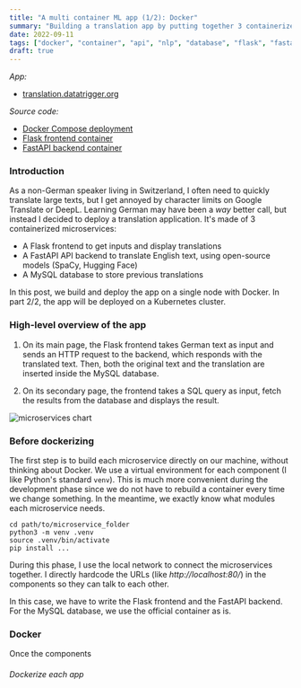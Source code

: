 ```yaml
---
title: "A multi container ML app (1/2): Docker"
summary: "Building a translation app by putting together 3 containerized microservices: a Flask frontend, a FastAPI backend and a MySQL database. Let's see how to properly dockerize each part and how we can connect them. Also covered: security with Docker secrets, CI/CD with GitHub Actions, data persistence with Docker volumes."
date: 2022-09-11
tags: ["docker", "container", "api", "nlp", "database", "flask", "fastapi", "python", "mysql", "secrets", "ci/cd", "registry"]
draft: true
---
```


*App:*

* [translation.datatrigger.org](translation.datatrigger.org)

*Source code:*
* [Docker Compose deployment](https://github.com/datatrigger/unlimited-translation_docker_swarm)
* [Flask frontend container](https://github.com/datatrigger/unlimited_translation-frontend-swarm)
* [FastAPI backend container](https://github.com/datatrigger/unlimited_translation-backend)

### Introduction

As a non-German speaker living in Switzerland, I often need to quickly translate large texts, but I get annoyed by character limits on Google Translate or DeepL. Learning German may have been a *way* better call, but instead I decided to deploy a translation application. It's made of 3 containerized microservices:

* A Flask frontend to get inputs and display translations
* A FastAPI API backend to translate English text, using open-source models (SpaCy, Hugging Face)
* A MySQL database to store previous translations

In this post, we build and deploy the app on a single node with Docker. In part 2/2, the app will be deployed on a Kubernetes cluster.

### High-level overview of the app

1) On its main page, the Flask frontend takes German text as input and sends an HTTP request to the backend, which responds with the translated text. Then, both the original text and the translation are inserted inside the MySQL database.  
  
2) On its secondary page, the frontend takes a SQL query as input, fetch the results from the database and displays the result.

![microservices chart](/res/unlimited_translation_docker/unlimited_translation_chart.png)

### Before dockerizing

The first step is to build each microservice directly on our machine, without thinking about Docker. We use a virtual environment for each component (I like Python's standard ```venv```). This is much more convenient during the development phase since we do not have to rebuild a container every time we change something. In the meantime, we exactly know what modules each microservice needs.

```
cd path/to/microservice_folder
python3 -m venv .venv
source .venv/bin/activate
pip install ...
```

During this phase, I use the local network to connect the microservices together. I directly hardcode the URLs (like *http://localhost:80/*) in the components so they can talk to each other.

In this case, we have to write the Flask frontend and the FastAPI backend. For the MySQL database, we use the official container as is.

### Docker

Once the components

###### Dockerize each app

###